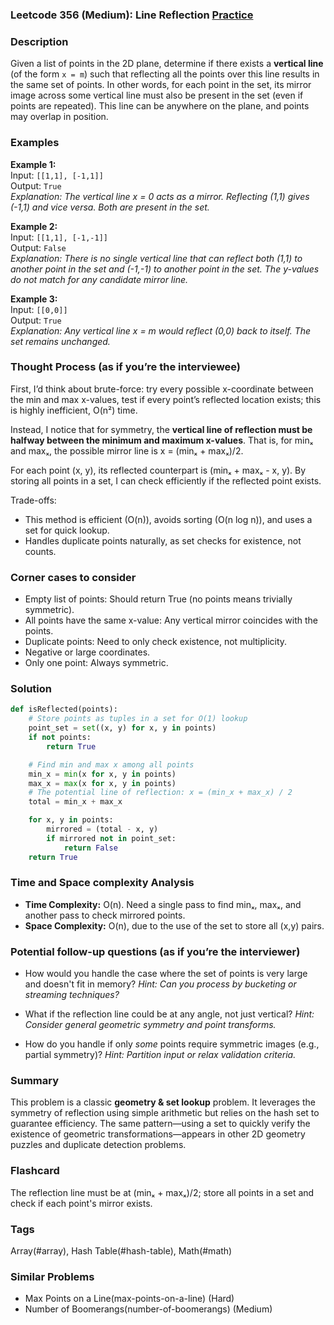 ### Leetcode 356 (Medium): Line Reflection [Practice](https://leetcode.com/problems/line-reflection)

### Description  
Given a list of points in the 2D plane, determine if there exists a **vertical line** (of the form `x = m`) such that reflecting all the points over this line results in the same set of points. In other words, for each point in the set, its mirror image across some vertical line must also be present in the set (even if points are repeated). This line can be anywhere on the plane, and points may overlap in position.

### Examples  

**Example 1:**  
Input: `[[1,1], [-1,1]]`  
Output: `True`  
*Explanation: The vertical line x = 0 acts as a mirror. Reflecting (1,1) gives (-1,1) and vice versa. Both are present in the set.*

**Example 2:**  
Input: `[[1,1], [-1,-1]]`  
Output: `False`  
*Explanation: There is no single vertical line that can reflect both (1,1) to another point in the set and (-1,-1) to another point in the set. The y-values do not match for any candidate mirror line.*

**Example 3:**  
Input: `[[0,0]]`  
Output: `True`  
*Explanation: Any vertical line x = m would reflect (0,0) back to itself. The set remains unchanged.*

### Thought Process (as if you’re the interviewee)  
First, I’d think about brute-force: try every possible x-coordinate between the min and max x-values, test if every point’s reflected location exists; this is highly inefficient, O(n²) time.

Instead, I notice that for symmetry, the **vertical line of reflection must be halfway between the minimum and maximum x-values**. That is, for minₓ and maxₓ, the possible mirror line is x = (minₓ + maxₓ)/2.

For each point (x, y), its reflected counterpart is (minₓ + maxₓ - x, y). By storing all points in a set, I can check efficiently if the reflected point exists.

Trade-offs:
- This method is efficient (O(n)), avoids sorting (O(n log n)), and uses a set for quick lookup.
- Handles duplicate points naturally, as set checks for existence, not counts.

### Corner cases to consider  
- Empty list of points: Should return True (no points means trivially symmetric).
- All points have the same x-value: Any vertical mirror coincides with the points.
- Duplicate points: Need to only check existence, not multiplicity.
- Negative or large coordinates.
- Only one point: Always symmetric.

### Solution

```python
def isReflected(points):
    # Store points as tuples in a set for O(1) lookup
    point_set = set((x, y) for x, y in points)
    if not points:
        return True

    # Find min and max x among all points
    min_x = min(x for x, y in points)
    max_x = max(x for x, y in points)
    # The potential line of reflection: x = (min_x + max_x) / 2
    total = min_x + max_x

    for x, y in points:
        mirrored = (total - x, y)
        if mirrored not in point_set:
            return False
    return True
```

### Time and Space complexity Analysis  

- **Time Complexity:** O(n). Need a single pass to find minₓ, maxₓ, and another pass to check mirrored points.
- **Space Complexity:** O(n), due to the use of the set to store all (x,y) pairs.

### Potential follow-up questions (as if you’re the interviewer)  

- How would you handle the case where the set of points is very large and doesn't fit in memory?
  *Hint: Can you process by bucketing or streaming techniques?*

- What if the reflection line could be at any angle, not just vertical?
  *Hint: Consider general geometric symmetry and point transforms.*

- How do you handle if only *some* points require symmetric images (e.g., partial symmetry)?
  *Hint: Partition input or relax validation criteria.*

### Summary
This problem is a classic **geometry & set lookup** problem. It leverages the symmetry of reflection using simple arithmetic but relies on the hash set to guarantee efficiency. The same pattern—using a set to quickly verify the existence of geometric transformations—appears in other 2D geometry puzzles and duplicate detection problems.


### Flashcard
The reflection line must be at (minₓ + maxₓ)/2; store all points in a set and check if each point's mirror exists.

### Tags
Array(#array), Hash Table(#hash-table), Math(#math)

### Similar Problems
- Max Points on a Line(max-points-on-a-line) (Hard)
- Number of Boomerangs(number-of-boomerangs) (Medium)